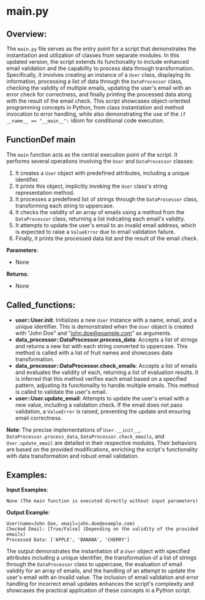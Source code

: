 # main.py

## Overview:
The `main.py` file serves as the entry point for a script that demonstrates the instantiation and utilization of classes from separate modules. In this updated version, the script extends its functionality to include enhanced email validation and the capability to process data through transformation. Specifically, it involves creating an instance of a `User` class, displaying its information, processing a list of data through the `DataProcessor` class, checking the validity of multiple emails, updating the user's email with an error check for correctness, and finally printing the processed data along with the result of the email check. This script showcases object-oriented programming concepts in Python, from class instantiation and method invocation to error handling, while also demonstrating the use of the `if __name__ == "__main__":` idiom for conditional code execution.

## FunctionDef main

The `main` function acts as the central execution point of the script. It performs several operations involving the `User` and `DataProcessor` classes:

1. It creates a `User` object with predefined attributes, including a unique identifier.
2. It prints this object, implicitly invoking the `User` class's string representation method.
3. It processes a predefined list of strings through the `DataProcessor` class, transforming each string to uppercase.
4. It checks the validity of an array of emails using a method from the `DataProcessor` class, returning a list indicating each email's validity.
5. It attempts to update the user's email to an invalid email address, which is expected to raise a `ValueError` due to email validation failure.
6. Finally, it prints the processed data list and the result of the email check.

**Parameters**:

- None

**Returns**:

- None

## Called_functions:

- **user::User.__init__**: Initializes a new `User` instance with a name, email, and a unique identifier. This is demonstrated when the `User` object is created with "John Doe" and "john.doe@example.com" as arguments.
- **data_processor::DataProcessor.process_data**: Accepts a list of strings and returns a new list with each string converted to uppercase. This method is called with a list of fruit names and showcases data transformation.
- **data_processor::DataProcessor.check_emails**: Accepts a list of emails and evaluates the validity of each, returning a list of evaluation results. It is inferred that this method verifies each email based on a specified pattern, adjusting its functionality to handle multiple emails. This method is called to validate the user's email.
- **user::User.update_email**: Attempts to update the user's email with a new value, including a validation check. If the email does not pass validation, a `ValueError` is raised, preventing the update and ensuring email correctness.

**Note**: The precise implementations of `User.__init__`, `DataProcessor.process_data`, `DataProcessor.check_emails`, and `User.update_email` are detailed in their respective modules. Their behaviors are based on the provided modifications, enriching the script's functionality with data transformation and robust email validation.

## Examples:

**Input Examples**: 

```
None (The main function is executed directly without input parameters)
```

**Output Example**:

```
User(name=John Doe, email=john.doe@example.com)
Checked Email: [True/False] (Depending on the validity of the provided emails)
Processed Data: ['APPLE', 'BANANA', 'CHERRY']
```

The output demonstrates the instantiation of a `User` object with specified attributes including a unique identifier, the transformation of a list of strings through the `DataProcessor` class to uppercase, the evaluation of email validity for an array of emails, and the handling of an attempt to update the user's email with an invalid value. The inclusion of email validation and error handling for incorrect email updates enhances the script's complexity and showcases the practical application of these concepts in a Python script.
